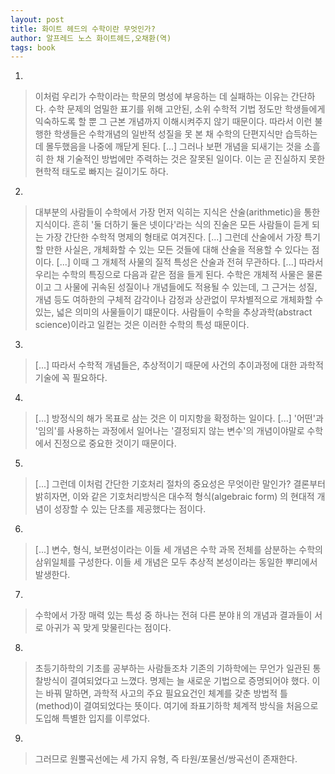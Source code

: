 ```yaml
---
layout: post
title: 화이트 헤드의 수학이란 무엇인가?
author: 알프레드 노스 화이트헤드,오채환(역)
tags: book
---
```


1. 
> 이처럼 우리가 수학이라는 학문의 명성에 부응하는 데 실패하는 이유는 간단하다. 수학 문제의 엄밀한 표기를 위해 고안된, 소위 수학적 기법 정도만 학생들에게 익숙하도록 할 뿐 그 근본 개념까지 이해시켜주지 않기 때문이다. 따라서 이런 불행한 학생들은 수학개념의 일반적 성질을 못 본 채 수학의 단편지식만 습득하는 데 몰두했음을 나중에 깨닫게 된다. [...] 그러나 보편 개념을 되새기는 것을 소흘히 한 채 기술적인 방법에만 주력하는 것은 잘못된 일이다. 이는 곧 진실하지 못한 현학적 태도로 빠지는 길이기도 하다.

2. 
> 대부분의 사람들이 수학에서 가장 먼저 익히는 지식은 산술(arithmetic)을 통한 지식이다. 흔히 '둘 더하기 둘은 넷이다'라는 식의 진술은 모든 사람들이 듣게 되는 가장 간단한 수학적 명제의 형태로 여겨진다. [...] 그런데 산술에서 가장 특기할 만한 사실은, 개체화할 수 있는 모든 것들에 대해 산술을 적용할 수 있다는 점이다. [...] 이때 그 개체적 사물의 질적 특성은 산술과 전혀 무관하다. [...] 따라서 우리는 수학의 특징으로 다음과 같은 점을 들게 된다. 수학은 개체적 사물은 물론이고 그 사물에 귀속된 성질이나 개념들에도 적용될 수 있는데, 그 근거는 성질, 개념 등도 여하한의 구체적 감각이나 감정과 상관없이 무차별적으로 개체화할 수 있는, 넓은 의미의 사물들이기 떄문이다. 사람들이 수학을 추상과학(abstract science)이라고 일컫는 것은 이러한 수학의 특성 때문이다.

3. 
> [...] 따라서 수학적 개념들은, 추상적이기 때문에 사건의 추이과정에 대한 과학적 기술에 꼭 필요하다.

4. 
> [...] 방정식의 해가 목표로 삼는 것은 이 미지항을 확정하는 일이다. [...] '어떤'과 '임의'를 사용하는 과정에서 일어나는 '결정되지 않는 변수'의 개념이야말로 수학에서 진정으로 중요한 것이기 때문이다.

5. 
> [...] 그런데 이처럼 간단한 기호처리 절차의 중요성은 무엇이란 말인가? 결론부터 밝히자면, 이와 같은 기호처리방식은 대수적 형식(algebraic form) 의 현대적 개념이 성장할 수 있는 단초를 제공했다는 점이다.

6. 
> [...] 변수, 형식, 보편성이라는 이들 세 개념은 수학 과목 전체를 삼분하는 수학의 삼위일체를 구성한다. 이들 세 개념은 모두 추상적 본성이라는 동일한 뿌리에서 발생한다.
 
7. 
> 수학에서 가장 매력 있는 특성 중 하나는 전혀 다른 분야ㅐ의 개념과 결과들이 서로 아귀가 꼭 맞게 맞물린다는 점이다.

8. 
> 초등기하학의 기초를 공부하는 사람들조차 기존의 기하학에는 무언가 일관된 통찰방식이 결여되었다고 느꼈다. 명제는 늘 새로운 기법으로 증명되어야 했다. 이는 바꿔 말하면, 과학적 사고의 주요 필요요건인 체계를 갖춘 방법적 틀(method)이 결여되었다는 뜻이다. 여기에 좌표기하학 체계적 방식을 처음으로 도입해 특별한 입지를 이루었다.

9. 
> 그러므로 원뿔곡선에는 세 가지 유형, 즉 타원/포물선/쌍곡선이 존재한다.